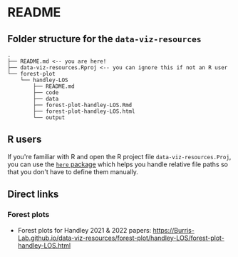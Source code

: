 # README

## Folder structure for the `data-viz-resources` 

```
.
├── README.md <-- you are here!
├── data-viz-resources.Rproj <-- you can ignore this if not an R user
└── forest-plot
    └── handley-LOS
        ├── README.md
        ├── code
        ├── data
        ├── forest-plot-handley-LOS.Rmd
        ├── forest-plot-handley-LOS.html
        └── output
```

## R users

If you're familiar with R and open the R project file `data-viz-resources.Proj`, you can use the [`here` package](https://here.r-lib.org/index.html) which helps you handle relative file paths so that you don't have to define them manually.

## Direct links

### Forest plots
- Forest plots for Handley 2021 & 2022 papers: https://Burris-Lab.github.io/data-viz-resources/forest-plot/handley-LOS/forest-plot-handley-LOS.html

